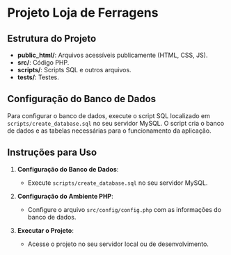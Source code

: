 # Projeto Loja de Ferragens

## Estrutura do Projeto

- **public_html/**: Arquivos acessíveis publicamente (HTML, CSS, JS).
- **src/**: Código PHP.
- **scripts/**: Scripts SQL e outros arquivos.
- **tests/**: Testes.

## Configuração do Banco de Dados

Para configurar o banco de dados, execute o script SQL localizado em `scripts/create_database.sql` no seu servidor MySQL. O script cria o banco de dados e as tabelas necessárias para o funcionamento da aplicação.

## Instruções para Uso

1. **Configuração do Banco de Dados**:
   - Execute `scripts/create_database.sql` no seu servidor MySQL.

2. **Configuração do Ambiente PHP**:
   - Configure o arquivo `src/config/config.php` com as informações do banco de dados.

3. **Executar o Projeto**:
   - Acesse o projeto no seu servidor local ou de desenvolvimento.
